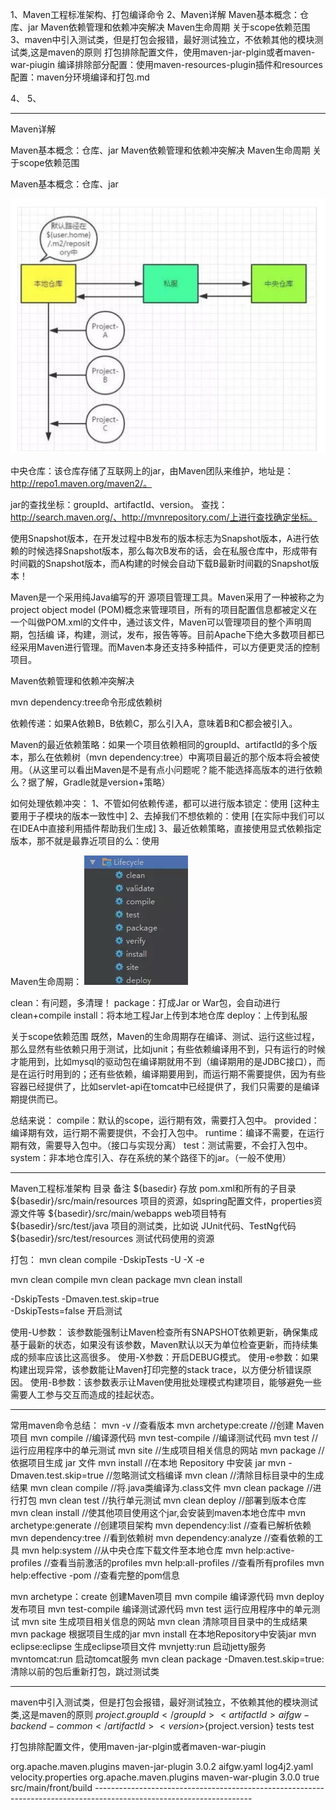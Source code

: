 1、Maven工程标准架构、打包编译命令
2、Maven详解
Maven基本概念：仓库、jar
Maven依赖管理和依赖冲突解决
Maven生命周期
关于scope依赖范围
3、maven中引入测试类，但是打包会报错，最好测试独立，不依赖其他的模块测试类,这是maven的原则
打包排除配置文件，使用maven-jar-plgin或者maven-war-piugin
编译排除部分配置：使用maven-resources-plugin插件和resources配置：maven分环境编译和打包.md

4、
5、









---------------------------------------------------------------------------------------------------------------------
Maven详解

Maven基本概念：仓库、jar
Maven依赖管理和依赖冲突解决
Maven生命周期
关于scope依赖范围


Maven基本概念：仓库、jar

![Maven下载路径](../../docs/images/mavenflow.jpg "ReferencePicture")

中央仓库：该仓库存储了互联网上的jar，由Maven团队来维护，地址是：http://repo1.maven.org/maven2/。

jar的查找坐标：groupId、artifactId、version。
查找：http://search.maven.org/、http://mvnrepository.com/上进行查找确定坐标。

使用Snapshot版本，在开发过程中B发布的版本标志为Snapshot版本，A进行依赖的时候选择Snapshot版本，那么每次B发布的话，会在私服仓库中，形成带有时间戳的Snapshot版本，而A构建的时候会自动下载B最新时间戳的Snapshot版本！

Maven是一个采用纯Java编写的开 源项目管理工具。Maven采用了一种被称之为project object model (POM)概念来管理项目，所有的项目配置信息都被定义在一个叫做POM.xml的文件中，通过该文件，Maven可以管理项目的整个声明周期，包括编 译，构建，测试，发布，报告等等。目前Apache下绝大多数项目都已经采用Maven进行管理。而Maven本身还支持多种插件，可以方便更灵活的控制 项目。




Maven依赖管理和依赖冲突解决

mvn dependency:tree命令形成依赖树

依赖传递：如果A依赖B，B依赖C，那么引入A，意味着B和C都会被引入。

Maven的最近依赖策略：如果一个项目依赖相同的groupId、artifactId的多个版本，那么在依赖树（mvn dependency:tree）中离项目最近的那个版本将会被使用。（从这里可以看出Maven是不是有点小问题呢？能不能选择高版本的进行依赖么？据了解，Gradle就是version+策略）

如何处理依赖冲突：
1、不管如何依赖传递，都可以进行版本锁定：使用<dependencyManagement>  [这种主要用于子模块的版本一致性中]
2、去掉我们不想依赖的：使用<exclusions> [在实际中我们可以在IDEA中直接利用插件帮助我们生成]
3、最近依赖策略，直接使用显式依赖指定版本，那不就是最靠近项目的么：使用<dependency>


Maven生命周期：
![Maven生命周期](../../docs/images/lifecycle.jpg "ReferencePicture")

clean：有问题，多清理！
package：打成Jar or War包，会自动进行clean+compile
install：将本地工程Jar上传到本地仓库
deploy：上传到私服


关于scope依赖范围
既然，Maven的生命周期存在编译、测试、运行这些过程，那么显然有些依赖只用于测试，比如junit；有些依赖编译用不到，只有运行的时候才能用到，比如mysql的驱动包在编译期就用不到（编译期用的是JDBC接口），而是在运行时用到的；还有些依赖，编译期要用到，而运行期不需要提供，因为有些容器已经提供了，比如servlet-api在tomcat中已经提供了，我们只需要的是编译期提供而已。

总结来说：
compile：默认的scope，运行期有效，需要打入包中。
provided：编译期有效，运行期不需要提供，不会打入包中。
runtime：编译不需要，在运行期有效，需要导入包中。（接口与实现分离）
test：测试需要，不会打入包中。
system：非本地仓库引入、存在系统的某个路径下的jar。（一般不使用）


---------------------------------------------------------------------------------------------------------------------

Maven工程标准架构 
目录	备注
${basedir}	存放 pom.xml和所有的子目录
${basedir}/src/main/resources	项目的资源，如spring配置文件，properties资源文件等
${basedir}/src/main/webapps	web项目特有
${basedir}/src/test/java	项目的测试类，比如说 JUnit代码、TestNg代码
${basedir}/src/test/resources	测试代码使用的资源


打包：
mvn clean compile  -DskipTests -U -X -e 

mvn clean compile
mvn clean package
mvn clean install

-DskipTests
-Dmaven.test.skip=true  
-DskipTests=false  开启测试

使用-U参数： 该参数能强制让Maven检查所有SNAPSHOT依赖更新，确保集成基于最新的状态，如果没有该参数，Maven默认以天为单位检查更新，而持续集成的频率应该比这高很多。
使用-X参数：开启DEBUG模式。
使用-e参数：如果构建出现异常，该参数能让Maven打印完整的stack trace，以方便分析错误原因。
使用-B参数：该参数表示让Maven使用批处理模式构建项目，能够避免一些需要人工参与交互而造成的挂起状态。

---------------------------------------------------------------------------------------------------------------------

常用maven命令总结：
mvn -v //查看版本 
mvn archetype:create //创建 Maven 项目 
mvn compile //编译源代码 
mvn test-compile //编译测试代码 
mvn test //运行应用程序中的单元测试 
mvn site //生成项目相关信息的网站 
mvn package //依据项目生成 jar 文件 
mvn install //在本地 Repository 中安装 jar 
mvn -Dmaven.test.skip=true //忽略测试文档编译 
mvn clean //清除目标目录中的生成结果 
mvn clean compile //将.java类编译为.class文件 
mvn clean package //进行打包 
mvn clean test //执行单元测试 
mvn clean deploy //部署到版本仓库 
mvn clean install //使其他项目使用这个jar,会安装到maven本地仓库中 
mvn archetype:generate //创建项目架构 
mvn dependency:list //查看已解析依赖 
mvn dependency:tree //看到依赖树 
mvn dependency:analyze //查看依赖的工具 
mvn help:system //从中央仓库下载文件至本地仓库 
mvn help:active-profiles //查看当前激活的profiles 
mvn help:all-profiles //查看所有profiles 
mvn help:effective -pom //查看完整的pom信息



mvn archetype：create 创建Maven项目
mvn compile 编译源代码
mvn deploy 发布项目
mvn test-compile 编译测试源代码
mvn test 运行应用程序中的单元测试
mvn site 生成项目相关信息的网站
mvn clean 清除项目目录中的生成结果
mvn package 根据项目生成的jar
mvn install 在本地Repository中安装jar
mvn eclipse:eclipse 生成eclipse项目文件
mvnjetty:run 启动jetty服务
mvntomcat:run 启动tomcat服务
mvn clean package -Dmaven.test.skip=true:清除以前的包后重新打包，跳过测试类



---------------------------------------------------------------------------------------------------------------------

maven中引入测试类，但是打包会报错，最好测试独立，不依赖其他的模块测试类,这是maven的原则
 <dependency>
      <groupId>${project.groupId}</groupId>
      <artifactId>aifgw-backend-common</artifactId>
      <version>${project.version}</version>
      <classifier>tests</classifier>
      <scope>test</scope>
    </dependency>


打包排除配置文件，使用maven-jar-plgin或者maven-war-piugin

 <build>
    <plugins>
      <plugin>
        <groupId>org.apache.maven.plugins</groupId>
        <artifactId>maven-jar-plugin</artifactId>
        <version>3.0.2</version>
        <configuration>
          <excludes>
            <exclude>aifgw.yaml</exclude>
            <exclude>log4j2.yaml</exclude>
            <exclude>velocity.properties</exclude>
          </excludes>
        </configuration>
      </plugin>
    </plugins>
  </build>
  
  <build>
          <plugins>
              <plugin>
                  <groupId>org.apache.maven.plugins</groupId>
                  <artifactId>maven-war-plugin</artifactId>
                  <version>3.0.0</version>
                  <configuration>
                      <archive>
                          <manifest>
                              <addClasspath>true</addClasspath>
                          </manifest>
                      </archive>
                      <webResources>
                          <resource>
                              <directory>src/main/front/build</directory>
                          </resource>
                      </webResources>
                  </configuration>
              </plugin>
          </plugins>
      </build>
---------------------------------------------------------------------------------------------------------------------
